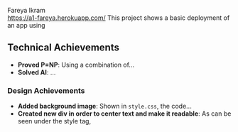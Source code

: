 Fareya Ikram  
https://a1-fareya.herokuapp.com/ 
This project shows a basic deployment of an app using 

## Technical Achievements
- **Proved P=NP**: Using a combination of...
- **Solved AI**: ...

### Design Achievements
- **Added background image**: Shown in `style.css`, the code...
- **Created new div in order to center text and make it readable**: As can be seen under the style tag, 


